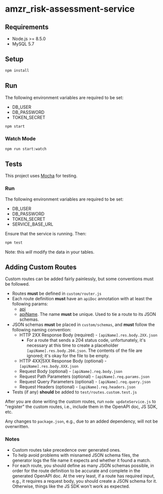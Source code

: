 # amzr_risk-assessment-service

## Requirements

- Node.js >= 8.5.0
- MySQL 5.7

## Setup

```sh
npm install
```

## Run

The following environment variables are required to be set:

- DB_USER
- DB_PASSWORD
- TOKEN_SECRET

```sh
npm start
```

### Watch Mode

```sh
npm run start:watch
```

## Tests

This project uses [Mocha](https://mochajs.org/) for testing.

### Run

The following environment variables are required to be set:

- DB_USER
- DB_PASSWORD
- TOKEN_SECRET
- SERVICE_BASE_URL

Ensure that the service is running. Then:

```sh
npm test
```

Note: this _will_ modify the data in your tables.

## Adding Custom Routes

Custom routes can be added fairly painlessly, but some conventions must be followed.

- Routes **must** be defined in `custom/router.js`
- Each route definition **must** have an `apiDoc` annotation with at least the following params:
  - [api](http://apidocjs.com/#param-api)
  - [apiName](http://apidocjs.com/#param-api-name). The name **must** be unique. Used to tie a route to its JSON schemas.
- JSON schemas **must** be placed in `custom/schemas`, and **must** follow the following naming convention:
  - HTTP 2XX Response Body (required) - `[apiName].res.body.2XX.json`
    - For a route that sends a 204 status code, unfortunately, it's necessary at this time to create a placeholder `[apiName].res.body.204.json`. The contents of the file are ignored; it's okay for the file to be empty.
  - HTTP 4XX|5XX Response Body (optional) - `[apiName].res.body.XXX.json`
  - Request Body (optional) - `[apiName].req.body.json`
  - Request Path Parameters (optional) - `[apiName].req.params.json`
  - Request Query Parameters (optional) - `[apiName].req.query.json`
  - Request Headers (optional) - `[apiName].req.headers.json`
- Tests (if any) **should** be added to `test/routes.custom.test.js`

After you are done writing the custom routes, run `node updateService.js` to "register" the custom routes, i.e., include them in the OpenAPI doc, JS SDK, etc.

Any changes to `package.json`, e.g., due to an added dependency, will not be overwritten.

### Notes

- Custom routes take precedence over generated ones.
- To help avoid problems with misnamed JSON schema files, the generator logs the file name it expects and whether it found a match.
- For each route, you should define as many JSON schemas possible, in order for the route definition to be accurate and complete in the generated OpenAPI doc. At the very least, if a route has required input, e.g., it requires a request body, you should create a JSON schema for it. Otherwise, things like the JS SDK won't work as expected.
